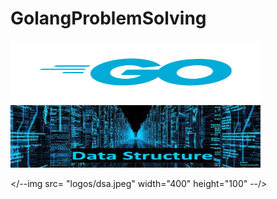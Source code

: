 # GolangProblemSolving

<img src= "logos/gologo.png" width="400" height="100" />   <img src= "logos/dsa.jpeg" width="400" height="100" /> 

</--img src= "logos/dsa.jpeg" width="400" height="100" --/>